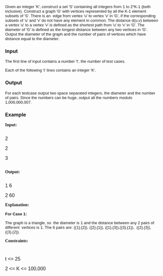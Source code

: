 <p style="text-align: left;"><span style="font-size: small;"><span style="font-family: arial,helvetica,sans-serif;">Given an integer 'K', construct a set 'S' containing all integers from 1 to 2*K-1 (both inclusive). Construct a graph 'G' with vertices represented by all the K-1 element subsets of 'S'. There is an&nbsp; edge from vertex 'u' to vertex 'v' in 'G', if the corresponding subsets of 'u' and 'v' do not have any element in common. The distance d(u,v) between a vertex 'u' to a vertex 'v' is defined as the shortest path from 'u' to 'v' in 'G'. The diameter of 'G' is defined as the longest distance between any two vertices in 'G'. Output the diameter of the graph and the number of pairs of vertices which have distance equal to the diameter.</span></span></p>
<h3>Input</h3>
<p align="justify"><span style="font-size: small;"><span style="font-family: arial,helvetica,sans-serif;">The first line  of input contains a number 't', the number of test cases.</span></span></p>
<p align="justify"><span style="font-size: small;"><span style="font-family: arial,helvetica,sans-serif;">Each of the  following 't' lines contains an integer 'K'.</span></span></p>
<h3>Output</h3>
<p><span style="font-size: small;"><span style="font-family: arial,helvetica,sans-serif;">For each testcase output two space separated integers, the diameter and the number of pairs. Since the numbers can be huge, output all the numbers modulo 1,000,000,007.</span></span></p>
<h3>Example</h3>
<pre><span style="font-family: arial black,avant garde;"><strong>Input:</strong></span></pre>
<pre><p><span style="font-size: medium;"><span style="font-family: arial,helvetica,sans-serif;">2</span></span></p><p><span style="font-size: medium;"><span style="font-family: arial,helvetica,sans-serif;">2</span></span></p><p><span style="font-size: medium;"><span style="font-family: arial,helvetica,sans-serif;">3</span></span></p></pre>
<pre><span style="font-family: arial black,avant garde;"><strong>Output:</strong></span></pre>
<pre><p><span style="font-size: medium;"><span style="font-family: arial,helvetica,sans-serif;">1 6</span></span></p><span style="font-size: medium;"><span style="font-family: arial,helvetica,sans-serif;">2 60</span></span><strong><br></strong></pre>
<pre><span style="font-family: arial black,avant garde;"><strong>Explanation:</strong></span></pre>
<p>
</p><p><span style="font-size: small;"><span style="font-family: arial,helvetica,sans-serif;"><strong>For Case 1:</strong></span></span></p>
<p><span style="font-size: small;"><span style="font-family: arial,helvetica,sans-serif;">The graph is a triangle, so&nbsp; the diameter is 1 and the distance between any 2 pairs of different&nbsp; vertices is 1. The 6 pairs are: ({1},{2}), ({2},{1}), ({1},{3}),({3},{1}),&nbsp; ({2},{3}), ({3},{2}).</span></span></p>
<p></p>
<pre><span style="font-family: arial black,avant garde;"><strong><strong>Constraints:</strong></strong></span></pre>
<pre><pre><p><span style="font-size: medium;"><span style="font-family: arial,helvetica,sans-serif;">t &lt;= 25</span></span></p><p><span style="font-size: medium;"><span style="font-family: arial,helvetica,sans-serif;">2 &lt;= K &lt;= 100,000</span></span></p></pre>
</pre>